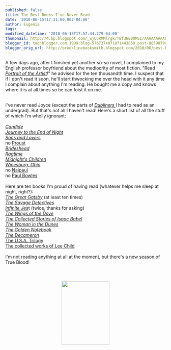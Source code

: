 ```yaml
---
published: false
title: The Best Books I've Never Read
date: '2010-06-15T17:31:00.002-04:00'
author: Eugenia
tags: 
modified_datetime: '2010-06-15T17:57:44.279-04:00'
thumbnail: http://4.bp.blogspot.com/_wjUuRMMlrgk/TBf3NB0OMSI/AAAAAAAAAPY/Uon4LoHeunM/s72-c/vampire_bill_read.jpg
blogger_id: tag:blogger.com,1999:blog-5767374071871443859.post-8859879096876461578
blogger_orig_url: http://brooklinebooksmith.blogspot.com/2010/06/best-books-ive-never-read.html
---
```


A few days ago, after I finished yet another so-so novel, I complained to my English professor boyfriend about the mediocrity of most fiction. "Read <i><a href="http://www.brooklinebooksmith-shop.com/book/9780486280509">Portrait of the Artist</a></i>!" he advised for the ten thousandth time. I suspect that if I don't read it soon, he'll start thwocking me over the head with it any time I complain about anything I'm reading. He bought me a copy and knows where it is at all times so he can foist it on me.<div><br />I've never read Joyce (except the parts of <a href="http://www.brooklinebooksmith-shop.com/book/9780486268705"><i>Dubliners </i></a>I had to read as an undergrad). But that's not all I haven't read! Here's a short list of all the stuff of which I'm wholly ignorant:</div><div><br /></div><div><a href="http://www.brooklinebooksmith-shop.com/book/9780486266893"><i>Candide</i></a></div><div><i><a href="http://www.brooklinebooksmith-shop.com/book/9780451518828">Journey to the End of Night</a></i></div><div><i><a href="http://www.brooklinebooksmith-shop.com/book/9780451518828">Sons and Lovers</a></i></div><div>no <a href="http://www.brooklinebooksmith-shop.com/book/9780142437964">Proust</a></div><div><i><a href="http://www.brooklinebooksmith-shop.com/book/9780316926348">Brideshead</a></i></div><div><i><a href="http://www.brooklinebooksmith-shop.com/book/9780452279070">Ragtime</a></i></div><div><i><a href="http://www.brooklinebooksmith-shop.com/book/9780812976533">Midnight's Children</a></i></div><div><a href="http://www.brooklinebooksmith-shop.com/book/9780486282695"><i>Winesburg, Ohio</i></a></div><div>no <a href="http://www.brooklinebooksmith-shop.com/search/apachesolr_search/naipaul">Naipaul</a></div><div>no <a href="http://www.brooklinebooksmith-shop.com/search/apachesolr_search/paul+bowles">Paul Bowles<br /></a><br /></div><div>Here are ten books I'm proud of having read (whatever helps me sleep at night, right?):</div><div><i><a href="http://www.brooklinebooksmith-shop.com/book/9780743273565">The Great Gatsby</a></i> (at least ten times)</div><div><i><a href="http://www.brooklinebooksmith-shop.com/book/9780312427481">The Savage Detectives</a></i></div><div><i><a href="http://www.brooklinebooksmith-shop.com/book/9780316066525">Infinite Jes</a></i>t (twice, thanks for asking)</div><div><i><a href="http://www.brooklinebooksmith-shop.com/book/9780141441283">The Wings of the Dove</a></i></div><div><a href="http://www.brooklinebooksmith-shop.com/book/9780393324020"><i>The Collected Stories of Isaac Babel</i></a></div><div><i><a href="http://www.brooklinebooksmith-shop.com/book/9780679733782">The Woman in the Dunes</a></i></div><div><a href="http://www.brooklinebooksmith-shop.com/book/9780060931407"><i>The Golden Notebook</i></a></div><div><i><a href="http://www.brooklinebooksmith-shop.com/book/9780140449303">The Decameron</a></i></div><div><a href="http://www.brooklinebooksmith-shop.com/book/9781883011147">The U.S.A. Trilogy</a></div><div><a href="http://www.brooklinebooksmith-shop.com/search/apachesolr_search/lee+child">The collected works of Lee Child</a></div><div><br /></div><div>I'm not reading anything at all at the moment, but there's a new season of True Blood!</div><div><br /></div><br /><br /><a onblur="try {parent.deselectBloggerImageGracefully();} catch(e) {}" href="http://4.bp.blogspot.com/_wjUuRMMlrgk/TBf3NB0OMSI/AAAAAAAAAPY/Uon4LoHeunM/s1600/vampire_bill_read.jpg"><img style="display:block; margin:0px auto 10px; text-align:center;cursor:pointer; cursor:hand;width: 150px; height: 200px;" src="http://4.bp.blogspot.com/_wjUuRMMlrgk/TBf3NB0OMSI/AAAAAAAAAPY/Uon4LoHeunM/s200/vampire_bill_read.jpg" border="0" alt="" id="BLOGGER_PHOTO_ID_5483122874544697634" /></a>